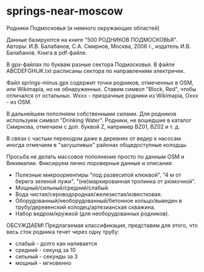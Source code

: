 # springs-near-moscow
Родники Подмосковья (и немного окружающих областей)

Данные базируются на книге "500 РОДНИКОВ ПОДМОСКОВЬЯ". Авторы: И.В. Балабанов, С.А. Смирнов, Москва, 2006 г., издатель И.В. Балабанов. Книга в pdf-файле.

В gpx-файлах по буквам разные сектора Подмосковья. В файле ABCDEFGHIJK.txt расписаны сектора по направлениям электричек.

Файл springs-minus.gpx содержит точки родников, отмеченных в OSM, или Wikimapia, но не обнаруженных. Ставим символ "Block, Red", чтобы отличался от остальных. Wxxx - призрачные родники из Wikimapia, Oxxx - из OSM.

В дальнейшем пополняем собственными силами. Для родников используем символ "Drinking Water". Родники, не вошедшие в каталог Смирнова, отмечаем с доп. буквой Z, например BZ01, BZ02 и т. д.

В связи с частым переходом даже в деревнях от ведер к насосам иногда отмечаем в "засушливых" районах общедоступные колодцы.

Просьба не делать массовое пополнение просто по данным OSM и Викимапии. Фиксируем лично пороверные данные и описания:
* Полезные микроориентиры "под развеситой клюквой", "4 м от берега зеленой лужи", "(не)маркированная тропинка от рюмочной". 
* Мощный/сильный/средний/слабый.
* Вода чистая/сероводородная/железистая/известковая.
* Оборудованный/необорудованный/бетонное кольцо/выведен в трубу/деревенский колодец/артезианская скважина.
* Набор ведром/кружкой (для необорудованных родников).

ОБСУЖДАЕМ! Предлагаемая классификация, представим для этого, что весь сток родника течет через одну трубу:
* слабый  - долго кан наливается
* средний - секунд за 10
* сильный - секунды за 3
* мощный  - мгновенно













